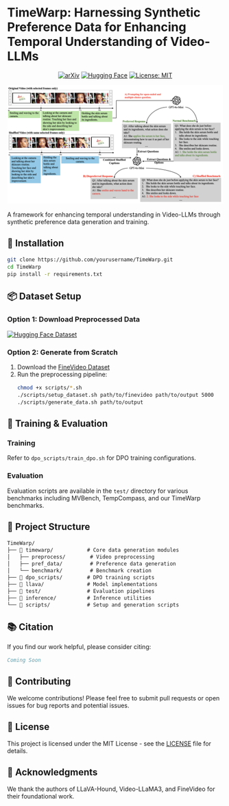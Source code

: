 # TimeWarp: Harnessing Synthetic Preference Data for Enhancing Temporal Understanding of Video-LLMs

<div align="center">

[![arXiv](https://img.shields.io/badge/arXiv-2024.XXXXX-b31b1b.svg?style=flat-square)](https://arxiv.org/abs/2024.XXXXX)
[![Hugging Face](https://img.shields.io/badge/%F0%9F%A4%97%20Hugging%20Face-Models-blue?style=flat-square)](https://huggingface.co/time-warp)
[![License: MIT](https://img.shields.io/badge/License-MIT-yellow.svg?style=flat-square)](https://opensource.org/licenses/MIT)

![Pipeline Overview](img/pipeline.png)

</div>

A framework for enhancing temporal understanding in Video-LLMs through synthetic preference data generation and training.


## 🚀 Installation

```bash
git clone https://github.com/yourusername/TimeWarp.git
cd TimeWarp
pip install -r requirements.txt
```

## 📦 Dataset Setup

### Option 1: Download Preprocessed Data
[![Hugging Face Dataset](https://img.shields.io/badge/%F0%9F%A4%97%20Dataset-TimeWarp-orange?style=flat-square)](https://huggingface.co/datasets/time-warp/timewarp-data)

### Option 2: Generate from Scratch

1. Download the [FineVideo Dataset](https://huggingface.co/HuggingFaceFV/finevideo)
2. Run the preprocessing pipeline:
   ```bash
   chmod +x scripts/*.sh
   ./scripts/setup_dataset.sh path/to/finevideo path/to/output 5000
   ./scripts/generate_data.sh path/to/output
   ```

## 🎯 Training & Evaluation

### Training
Refer to `dpo_scripts/train_dpo.sh` for DPO training configurations.

### Evaluation
Evaluation scripts are available in the `test/` directory for various benchmarks including MVBench, TempCompass, and our TimeWarp benchmarks.

## 📁 Project Structure

```
TimeWarp/
├── 📂 timewarp/           # Core data generation modules
│   ├── preprocess/        # Video preprocessing
│   ├── pref_data/         # Preference data generation
│   └── benchmark/         # Benchmark creation
├── 📂 dpo_scripts/        # DPO training scripts
├── 📂 llava/              # Model implementations
├── 📂 test/               # Evaluation pipelines
├── 📂 inference/          # Inference utilities
└── 📂 scripts/            # Setup and generation scripts
```

## 📚 Citation

If you find our work helpful, please consider citing:

```bibtex
Coming Soon
```
<!-- @article{timewarp2024,
    title={Harnessing Synthetic Preference Data for Enhancing Temporal Understanding of Video-LLMs},
    author={Your Name et al.},
    journal={arXiv preprint arXiv:2024.XXXXX},
    year={2024}
} -->

## 🤝 Contributing

We welcome contributions! Please feel free to submit pull requests or open issues for bug reports and potential issues.

## 📄 License

This project is licensed under the MIT License - see the [LICENSE](LICENSE) file for details.

## 🙏 Acknowledgments

We thank the authors of LLaVA-Hound, Video-LLaMA3, and FineVideo for their foundational work.